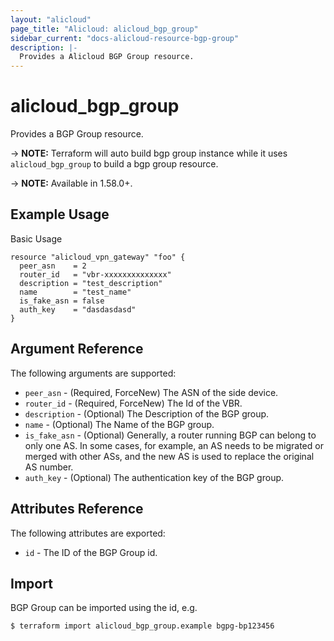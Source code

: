 ```yaml
---
layout: "alicloud"
page_title: "Alicloud: alicloud_bgp_group"
sidebar_current: "docs-alicloud-resource-bgp-group"
description: |-
  Provides a Alicloud BGP Group resource.
---
```


# alicloud\_bgp_group

Provides a BGP Group resource.

-> **NOTE:** Terraform will auto build bgp group instance while it uses `alicloud_bgp_group` to build a bgp group resource.

-> **NOTE:** Available in 1.58.0+.

## Example Usage

Basic Usage

```
resource "alicloud_vpn_gateway" "foo" {
  peer_asn    = 2
  router_id   = "vbr-xxxxxxxxxxxxxx"
  description = "test_description"
  name        = "test_name"
  is_fake_asn = false
  auth_key    = "dasdasdasd"
}
```
## Argument Reference

The following arguments are supported:

* `peer_asn` - (Required, ForceNew) The ASN of the side device.
* `router_id` - (Required, ForceNew) The Id of the VBR.
* `description` - (Optional) The Description of the BGP group.
* `name` - (Optional) The Name of the BGP group.
* `is_fake_asn` - (Optional) Generally, a router running BGP can belong to only one AS. In some cases, for example, an AS needs to be migrated or merged with other ASs, and the new AS is used to replace the original AS number.
* `auth_key` - (Optional) The authentication key of the BGP group.

## Attributes Reference

The following attributes are exported:

* `id` - The ID of the BGP Group id.

## Import

BGP Group can be imported using the id, e.g.

```
$ terraform import alicloud_bgp_group.example bgpg-bp123456
```


